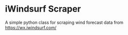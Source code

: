 # iWindsurf Scraper
A simple python class for scraping wind forecast data from https://wx.iwindsurf.com/